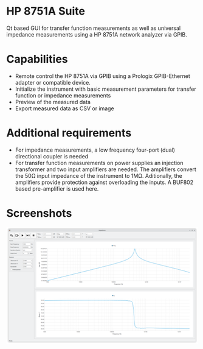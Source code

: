 # HP 8751A Suite
Qt based GUI for transfer function measurements as well as universal impedance measurements using a HP 8751A network analyzer via GPIB.

# Capabilities

- Remote control the HP 8751A via GPIB using a Prologix GPIB-Ethernet adapter or compatible device. 
- Initialize the instrument with basic measurement parameters for transfer function or impedance measurements
- Preview of the measured data
- Export measured data as CSV or image

# Additional requirements

- For impedance measurements, a low frequency four-port (dual) directional coupler is needed
- For transfer function measurements on power supplies an injection transformer and two input amplifiers are needed. The amplifiers convert the 50Ω input impedance of the instrument to 1MΩ. Aditionally, the amplifiers provide protection against overloading the inputs. A BUF802 based pre-amplifier is used here.

# Screenshots

![Impedance measurement](https://github.com/derlucae98/8751A_loop_gain_phase_gui/blob/939ebeb1e4a35a27011c9ce74297129ae5231c88/documentation/impedance.png "Impedance measurement")

